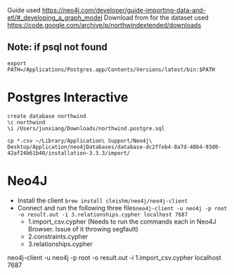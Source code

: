 Guide used https://neo4j.com/developer/guide-importing-data-and-etl/#_developing_a_graph_model
Download from for the dataset used https://code.google.com/archive/p/northwindextended/downloads

## Note: if psql not found
```
export PATH=/Applications/Postgres.app/Contents/Versions/latest/bin:$PATH
```

# Postgres Interactive
```
create database northwind
\c northwind
\i /Users/junxiang/Downloads/northwind.postgre.sql

cp *.csv ~/Library/Application\ Support/Neo4j\ Desktop/Application/neo4jDatabases/database-dc2ffeb4-8a7d-40b4-93d0-42af24b61b40/installation-3.3.3/import/
```

# Neo4J
- Install the client `brew install cleishm/neo4j/neo4j-client`
- Connect and run the following three files`neo4j-client -u neo4j -p root -o result.out -i 3.relationships.cypher localhost 7687`
  - 1.import_csv.cypher (Needs to run the commands each in Neo4J Browser. Issue of it throwing segfault)
  - 2.constraints.cypher
  - 3.relationships.cypher

neo4j-client -u neo4j -p root -o result.out -i 1.import_csv.cypher localhost 7687
